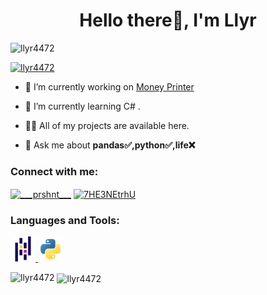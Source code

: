 <h1 align="center">Hello there👋, I'm Llyr</h1>
<p align="left"> <img src="https://komarev.com/ghpvc/?username=llyr4472&label=Profile%20views&color=0e75b6&style=flat-square" alt="llyr4472" /> </p>

<p align="left"> <a href="https://github.com/ryo-ma/github-profile-trophy"><img src="https://github-profile-trophy.vercel.app/?username=llyr4472" alt="llyr4472" /></a> </p>

- 🔭 I’m currently working on [Money Printer](https://github.com/Llyr4472/Money-Printer)

- 🌱 I’m currently learning C# . 

- 👨‍💻 All of my projects are available here.

- 💬 Ask me about **pandas✅,python✅,life❌**

<h3 align="left">Connect with me:</h3>
<p align="left">
<a href="https://twitter.com/___prshnt___" target="blank"><img align="center" src="https://raw.githubusercontent.com/rahuldkjain/github-profile-readme-generator/master/src/images/icons/Social/twitter.svg" alt="___prshnt___" height="30" width="40" /></a>
<a href="https://discord.gg/7HE3NEtrhU" target="blank"><img align="center" src="https://raw.githubusercontent.com/rahuldkjain/github-profile-readme-generator/master/src/images/icons/Social/discord.svg" alt="7HE3NEtrhU" height="30" width="40" /></a>
</p>

<h3 align="left">Languages and Tools:</h3>
<p align="left"> <a href="https://pandas.pydata.org/" target="_blank" rel="noreferrer"> <img src="https://raw.githubusercontent.com/devicons/devicon/2ae2a900d2f041da66e950e4d48052658d850630/icons/pandas/pandas-original.svg" alt="pandas" width="40" height="40"/> </a> <a href="https://www.python.org" target="_blank" rel="noreferrer"> <img src="https://raw.githubusercontent.com/devicons/devicon/master/icons/python/python-original.svg" alt="python" width="40" height="40"/> </a> </p>

<p><img align="left" src="https://github-readme-stats.vercel.app/api/top-langs?username=llyr4472&show_icons=true&locale=en&layout=compact" alt="llyr4472" /></p>

<p>&nbsp;<img align="center" src="https://github-readme-stats.vercel.app/api?username=llyr4472&show_icons=true&locale=en" alt="llyr4472" /></p>

